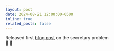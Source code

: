 ```yaml
---
layout: post
date: 2024-08-21 12:00:00-0500
inline: true
related_posts: false
---
```


Released first [blog post](/blog/2024/secretaryproblem/) on the secretary problem 	
:partying_face: :partying_face:
